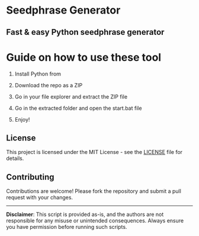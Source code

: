 # Seedphrase Generator              
              
## Fast & easy Python seedphrase generator                 
                      
# Guide on how to use these tool                      
                     
1. Install Python from                    
          
2. Download the repo as a ZIP               
              
3. Go in your file explorer and extract the ZIP file              
                     
4. Go in the extracted folder and open the start.bat file              
                    
5. Enjoy!                 
                       
## License                         
             
This project is licensed under the MIT License - see the [LICENSE](LICENSE) file for details.                          
         
## Contributing           
              
Contributions are welcome! Please fork the repository and submit a pull request with your changes.                
               
---               
                    
**Disclaimer**: This script is provided as-is, and the authors are not responsible for any misuse or unintended consequences. Always ensure you have permission before running such scripts.                   